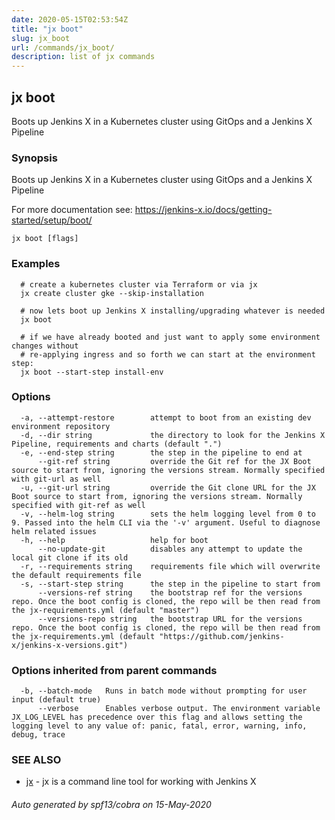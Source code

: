 ```yaml
---
date: 2020-05-15T02:53:54Z
title: "jx boot"
slug: jx_boot
url: /commands/jx_boot/
description: list of jx commands
---
```

## jx boot

Boots up Jenkins X in a Kubernetes cluster using GitOps and a Jenkins X Pipeline

### Synopsis

Boots up Jenkins X in a Kubernetes cluster using GitOps and a Jenkins X Pipeline 

For more documentation see: https://jenkins-x.io/docs/getting-started/setup/boot/

```
jx boot [flags]
```

### Examples

```
  # create a kubernetes cluster via Terraform or via jx
  jx create cluster gke --skip-installation
  
  # now lets boot up Jenkins X installing/upgrading whatever is needed
  jx boot
  
  # if we have already booted and just want to apply some environment changes without
  # re-applying ingress and so forth we can start at the environment step:
  jx boot --start-step install-env
```

### Options

```
  -a, --attempt-restore        attempt to boot from an existing dev environment repository
  -d, --dir string             the directory to look for the Jenkins X Pipeline, requirements and charts (default ".")
  -e, --end-step string        the step in the pipeline to end at
      --git-ref string         override the Git ref for the JX Boot source to start from, ignoring the versions stream. Normally specified with git-url as well
  -u, --git-url string         override the Git clone URL for the JX Boot source to start from, ignoring the versions stream. Normally specified with git-ref as well
  -v, --helm-log string        sets the helm logging level from 0 to 9. Passed into the helm CLI via the '-v' argument. Useful to diagnose helm related issues
  -h, --help                   help for boot
      --no-update-git          disables any attempt to update the local git clone if its old
  -r, --requirements string    requirements file which will overwrite the default requirements file
  -s, --start-step string      the step in the pipeline to start from
      --versions-ref string    the bootstrap ref for the versions repo. Once the boot config is cloned, the repo will be then read from the jx-requirements.yml (default "master")
      --versions-repo string   the bootstrap URL for the versions repo. Once the boot config is cloned, the repo will be then read from the jx-requirements.yml (default "https://github.com/jenkins-x/jenkins-x-versions.git")
```

### Options inherited from parent commands

```
  -b, --batch-mode   Runs in batch mode without prompting for user input (default true)
      --verbose      Enables verbose output. The environment variable JX_LOG_LEVEL has precedence over this flag and allows setting the logging level to any value of: panic, fatal, error, warning, info, debug, trace
```

### SEE ALSO

* [jx](/commands/jx/)	 - jx is a command line tool for working with Jenkins X

###### Auto generated by spf13/cobra on 15-May-2020
